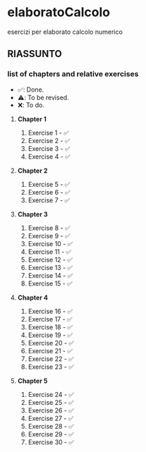# elaboratoCalcolo

esercizi per elaborato calcolo numerico

## RIASSUNTO

### list of chapters and relative exercises

- ✅: Done.
- ⚠️: To be revised.
- ❌: To do.

1. **Chapter 1**

   1. Exercise 1 - ✅
   2. Exercise 2 - ✅
   3. Exercise 3 - ✅
   4. Exercise 4 - ✅

2. **Chapter 2**

   1. Exercise 5 - ✅
   2. Exercise 6 - ✅
   3. Exercise 7 - ✅

3. **Chapter 3**

   1. Exercise 8 - ✅
   2. Exercise 9 - ✅
   3. Exercise 10 - ✅
   4. Exercise 11 - ✅
   5. Exercise 12 - ✅
   6. Exercise 13 - ✅
   7. Exercise 14 - ✅
   8. Exercise 15 - ✅

4. **Chapter 4**

   1. Exercise 16 - ✅
   2. Exercise 17 - ✅
   3. Exercise 18 - ✅
   4. Exercise 19 - ✅
   5. Exercise 20 - ✅
   6. Exercise 21 - ✅
   7. Exercise 22 - ✅
   8. Exercise 23 - ✅

5. **Chapter 5**
   1. Exercise 24 - ✅
   2. Exercise 25 - ✅
   3. Exercise 26 - ✅
   4. Exercise 27 - ✅
   5. Exercise 28 - ✅
   6. Exercise 29 - ✅
   7. Exercise 30 - ✅
